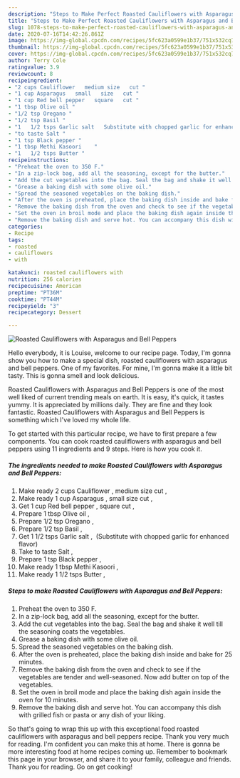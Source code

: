 ```yaml
---
description: "Steps to Make Perfect Roasted Cauliflowers with Asparagus and Bell Peppers"
title: "Steps to Make Perfect Roasted Cauliflowers with Asparagus and Bell Peppers"
slug: 1078-steps-to-make-perfect-roasted-cauliflowers-with-asparagus-and-bell-peppers
date: 2020-07-16T14:42:26.861Z
image: https://img-global.cpcdn.com/recipes/5fc623a0599e1b37/751x532cq70/roasted-cauliflowers-with-asparagus-and-bell-peppers-recipe-main-photo.jpg
thumbnail: https://img-global.cpcdn.com/recipes/5fc623a0599e1b37/751x532cq70/roasted-cauliflowers-with-asparagus-and-bell-peppers-recipe-main-photo.jpg
cover: https://img-global.cpcdn.com/recipes/5fc623a0599e1b37/751x532cq70/roasted-cauliflowers-with-asparagus-and-bell-peppers-recipe-main-photo.jpg
author: Terry Cole
ratingvalue: 3.9
reviewcount: 8
recipeingredient:
- "2 cups Cauliflower   medium size   cut "
- "1 cup Asparagus   small   size   cut "
- "1 cup Red bell pepper   square   cut "
- "1 tbsp Olive oil "
- "1/2 tsp Oregano "
- "1/2 tsp Basil "
- "1   1/2 tsps Garlic salt   Substitute with chopped garlic for enhanced flavor"
- "to taste Salt "
- "1 tsp Black pepper "
- "1 tbsp Methi Kasoori    "
- "1   1/2 tsps Butter "
recipeinstructions:
- "Preheat the oven to 350 F."
- "In a zip-lock bag, add all the seasoning, except for the butter."
- "Add the cut vegetables into the bag. Seal the bag and shake it well till the seasoning coats the vegetables."
- "Grease a baking dish with some olive oil."
- "Spread the seasoned vegetables on the baking dish."
- "After the oven is preheated, place the baking dish inside and bake for 25 minutes."
- "Remove the baking dish from the oven and check to see if the vegetables are tender and well-seasoned. Now add butter on top of the vegetables."
- "Set the oven in broil mode and place the baking dish again inside the oven for 10 minutes."
- "Remove the baking dish and serve hot. You can accompany this dish with grilled fish or pasta or any dish of your liking."
categories:
- Recipe
tags:
- roasted
- cauliflowers
- with

katakunci: roasted cauliflowers with 
nutrition: 256 calories
recipecuisine: American
preptime: "PT36M"
cooktime: "PT44M"
recipeyield: "3"
recipecategory: Dessert

---
```



![Roasted Cauliflowers with Asparagus and Bell Peppers](https://img-global.cpcdn.com/recipes/5fc623a0599e1b37/751x532cq70/roasted-cauliflowers-with-asparagus-and-bell-peppers-recipe-main-photo.jpg)

Hello everybody, it is Louise, welcome to our recipe page. Today, I'm gonna show you how to make a special dish, roasted cauliflowers with asparagus and bell peppers. One of my favorites. For mine, I'm gonna make it a little bit tasty. This is gonna smell and look delicious.

Roasted Cauliflowers with Asparagus and Bell Peppers is one of the most well liked of current trending meals on earth. It is easy, it's quick, it tastes yummy. It is appreciated by millions daily. They are fine and they look fantastic. Roasted Cauliflowers with Asparagus and Bell Peppers is something which I've loved my whole life.




To get started with this particular recipe, we have to first prepare a few components. You can cook roasted cauliflowers with asparagus and bell peppers using 11 ingredients and 9 steps. Here is how you cook it.

<!--inarticleads1-->

##### The ingredients needed to make Roasted Cauliflowers with Asparagus and Bell Peppers:

1. Make ready 2 cups Cauliflower ,  medium size   cut ,
1. Make ready 1 cup Asparagus ,  small   size   cut ,
1. Get 1 cup Red bell pepper ,  square   cut ,
1. Prepare 1 tbsp Olive oil ,
1. Prepare 1/2 tsp Oregano ,
1. Prepare 1/2 tsp Basil ,
1. Get 1   1/2 tsps Garlic salt ,  (Substitute with chopped garlic for enhanced flavor)
1. Take to taste Salt ,
1. Prepare 1 tsp Black pepper ,
1. Make ready 1 tbsp Methi Kasoori    ,
1. Make ready 1   1/2 tsps Butter ,




<!--inarticleads2-->

##### Steps to make Roasted Cauliflowers with Asparagus and Bell Peppers:

1. Preheat the oven to 350 F.
1. In a zip-lock bag, add all the seasoning, except for the butter.
1. Add the cut vegetables into the bag. Seal the bag and shake it well till the seasoning coats the vegetables.
1. Grease a baking dish with some olive oil.
1. Spread the seasoned vegetables on the baking dish.
1. After the oven is preheated, place the baking dish inside and bake for 25 minutes.
1. Remove the baking dish from the oven and check to see if the vegetables are tender and well-seasoned. Now add butter on top of the vegetables.
1. Set the oven in broil mode and place the baking dish again inside the oven for 10 minutes.
1. Remove the baking dish and serve hot. You can accompany this dish with grilled fish or pasta or any dish of your liking.




So that's going to wrap this up with this exceptional food roasted cauliflowers with asparagus and bell peppers recipe. Thank you very much for reading. I'm confident you can make this at home. There is gonna be more interesting food at home recipes coming up. Remember to bookmark this page in your browser, and share it to your family, colleague and friends. Thank you for reading. Go on get cooking!
